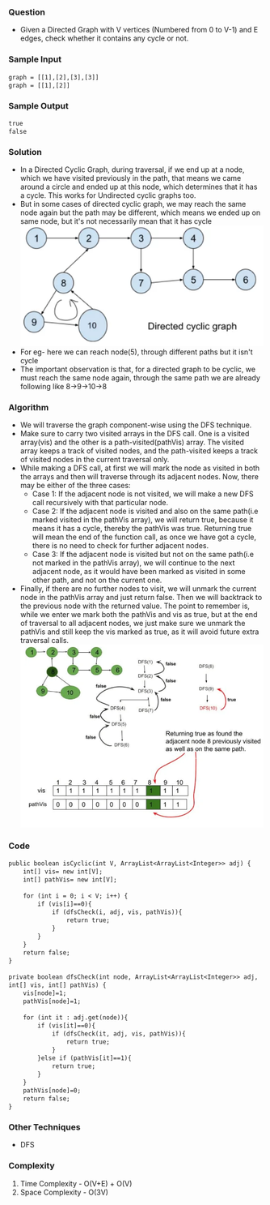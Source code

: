 ### Question
- Given a Directed Graph with V vertices (Numbered from 0 to V-1) and E edges, check whether it contains any cycle or not.

### Sample Input
    graph = [[1],[2],[3],[3]]
    graph = [[1],[2]]

### Sample Output
    true
    false

### Solution
- In a Directed Cyclic Graph, during traversal, if we end up at a node, which we have visited previously in the path, that means we came around a circle and ended up at this node, which determines that it has a cycle. This works for Undirected cyclic graphs too.
- But in some cases of directed cyclic graph, we may reach the same node again but the path may be different, which means we ended up on same node, but it's not necessarily mean that it has cycle
![img.png](img.png)
- For eg- here we can reach node(5), through different paths but it isn't cycle
- The important observation is that, for a directed graph to be cyclic, we must reach the same node again, through the same path we are already following like 8->9->10->8

### Algorithm
- We will traverse the graph component-wise using the DFS technique.
- Make sure to carry two visited arrays in the DFS call. One is a visited array(vis) and the other is a path-visited(pathVis) array. The visited array keeps a track of visited nodes, and the path-visited keeps a track of visited nodes in the current traversal only.
- While making a DFS call, at first we will mark the node as visited in both the arrays and then will traverse through its adjacent nodes. Now, there may be either of the three cases:
  - Case 1: If the adjacent node is not visited, we will make a new DFS call recursively with that particular node. 
  - Case 2: If the adjacent node is visited and also on the same path(i.e marked visited in the pathVis array), we will return true, because it means it has a cycle, thereby the pathVis was true. Returning true will mean the end of the function call, as once we have got a cycle, there is no need to check for further adjacent nodes. 
  - Case 3: If the adjacent node is visited but not on the same path(i.e not marked in the pathVis array), we will continue to the next adjacent node, as it would have been marked as visited in some other path, and not on the current one. 
- Finally, if there are no further nodes to visit, we will unmark the current node in the pathVis array and just return false. Then we will backtrack to the previous node with the returned value. The point to remember is, while we enter we mark both the pathVis and vis as true, but at the end of traversal to all adjacent nodes, we just make sure we unmark the pathVis and still keep the vis marked as true, as it will avoid future extra traversal calls.
![img_1.png](img_1.png)

### Code
    public boolean isCyclic(int V, ArrayList<ArrayList<Integer>> adj) {
        int[] vis= new int[V];
        int[] pathVis= new int[V];

        for (int i = 0; i < V; i++) {
            if (vis[i]==0){
                if (dfsCheck(i, adj, vis, pathVis)){
                    return true;
                }
            }
        }
        return false;
    }

    private boolean dfsCheck(int node, ArrayList<ArrayList<Integer>> adj, int[] vis, int[] pathVis) {
        vis[node]=1;
        pathVis[node]=1;

        for (int it : adj.get(node)){
            if (vis[it]==0){
                if (dfsCheck(it, adj, vis, pathVis)){
                    return true;
                }
            }else if (pathVis[it]==1){
                return true;
            }
        }
        pathVis[node]=0;
        return false;
    }

### Other Techniques
- DFS

### Complexity
1. Time Complexity - O(V+E) + O(V)
2. Space Complexity - O(3V)